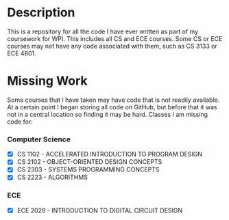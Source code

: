 # Description
This is a repository for all the code I have ever written as part of my coursework for WPI. This includes all CS and ECE courses. Some CS or ECE courses may not have any code associated with them, such as CS 3133 or ECE 4801.

# Missing Work
Some courses that I have taken may have code that is not readily available. At a certain point I began storing all code on GitHub, but before that it was not in a central location so finding it may be hard. Classes I am missing code for:
### Computer Science
- [x] CS 1102 - ACCELERATED INTRODUCTION TO PROGRAM DESIGN
- [x] CS 2102 - OBJECT-ORIENTED DESIGN CONCEPTS
- [x] CS 2303 - SYSTEMS PROGRAMMING CONCEPTS
- [x] CS 2223 - ALGORITHMS

### ECE
- [x] ECE 2029 - INTRODUCTION TO DIGITAL CIRCUIT DESIGN